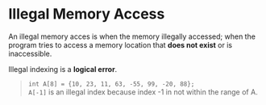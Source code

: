 # Illegal Memory Access

An illegal memory acces is when the memory illegally accessed; when the program tries to access a memory location that **does not exist** or is inaccessible.

Illegal indexing is a **logical error**.

> `int A[8] = {10, 23, 11, 63, -55, 99, -20, 88};`  
> `A[-1]` is an illegal index because index -1 in not within the range of A.